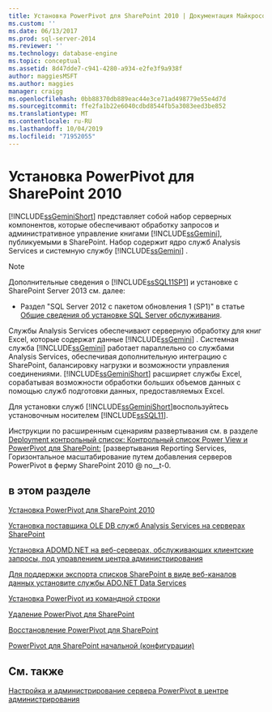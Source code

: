 ```yaml
---
title: Установка PowerPivot для SharePoint 2010 | Документация Майкрософт
ms.custom: ''
ms.date: 06/13/2017
ms.prod: sql-server-2014
ms.reviewer: ''
ms.technology: database-engine
ms.topic: conceptual
ms.assetid: 8d47dde7-c941-4280-a934-e2fe3f9a938f
author: maggiesMSFT
ms.author: maggies
manager: craigg
ms.openlocfilehash: 0bb88370db889eac44e3ce71ad498779e55e4d7d
ms.sourcegitcommit: ffe2fa1b22e6040cdbd8544fb5a3083eed3be852
ms.translationtype: MT
ms.contentlocale: ru-RU
ms.lasthandoff: 10/04/2019
ms.locfileid: "71952055"
---
```

# <a name="powerpivot-for-sharepoint-2010-installation"></a>Установка PowerPivot для SharePoint 2010
  [!INCLUDE[ssGeminiShort](../../includes/ssgeminishort-md.md)] представляет собой набор серверных компонентов, которые обеспечивают обработку запросов и административное управление книгами [!INCLUDE[ssGemini](../../includes/ssgemini-md.md)], публикуемыми в SharePoint. Набор содержит ядро служб Analysis Services и системную службу [!INCLUDE[ssGemini](../../includes/ssgemini-md.md)] .  
  
> [!NOTE]  
>  Дополнительные сведения о [!INCLUDE[ssSQL11SP1](../../includes/sssql11sp1-md.md)] и установке с SharePoint Server 2013 см. далее:  
>   
>  -   Раздел "SQL Server 2012 с пакетом обновления 1 (SP1)" в статье [Общие сведения об установке SQL Server обслуживания](../../../2014/sql-server/install/overview-of-sql-server-servicing-installation.md).  
  
 Службы Analysis Services обеспечивают серверную обработку для книг Excel, которые содержат данные [!INCLUDE[ssGemini](../../includes/ssgemini-md.md)] . Системная служба [!INCLUDE[ssGemini](../../includes/ssgemini-md.md)] работает параллельно со службами Analysis Services, обеспечивая дополнительную интеграцию с SharePoint, балансировку нагрузки и возможности управления соединениями. [!INCLUDE[ssGeminiShort](../../includes/ssgeminishort-md.md)] расширяет службы Excel, сорабатывая возможности обработки больших объемов данных с помощью служб подготовки данных, предоставляемых Excel.  
  
 Для установки служб [!INCLUDE[ssGeminiShort](../../includes/ssgeminishort-md.md)]воспользуйтесь установочным носителем [!INCLUDE[ssSQL11](../../includes/sssql11-md.md)].  
  
 Инструкции по расширенным сценариям развертывания см. в разделе [Deployment контрольный список: Контрольный список Power View и PowerPivot для SharePoint:](deployment-checklist-reporting-services-power-view-power-pivot-for-sharepoint.md) [развертывания Reporting Services, Горизонтальное масштабирование путем добавления серверов PowerPivot в ферму SharePoint 2010 @ no__t-0.  
  
## <a name="in-this-section"></a>в этом разделе  
 [Установка PowerPivot для SharePoint 2010](../../../2014/sql-server/install/install-powerpivot-for-sharepoint-2010.md)  
  
 [Установка поставщика OLE DB служб Analysis Services на серверах SharePoint](../../../2014/sql-server/install/install-the-analysis-services-ole-db-provider-on-sharepoint-servers.md)  
  
 [Установка ADOMD.NET на веб-серверах, обслуживающих клиентские запросы, под управлением центра администрирования](../../../2014/sql-server/install/install-adomd-net-on-web-front-end-servers-running-central-administration.md)  
  
 [Для поддержки экспорта списков SharePoint в виде веб-каналов данных установите службы ADO.NET Data Services](../../../2014/sql-server/install/install-ado-net-data-services-to-support-data-feed-exports-of-sharepoint-lists.md)  
  
 [Установка PowerPivot из командной строки](../../../2014/sql-server/install/install-powerpivot-from-the-command-prompt.md)  
  
 [Удаление PowerPivot для SharePoint](../../../2014/sql-server/install/uninstall-power-pivot-for-sharepoint.md)  
  
 [Восстановление PowerPivot для SharePoint](../../../2014/sql-server/install/repair-powerpivot-for-sharepoint.md)  
  
 [PowerPivot для SharePoint начальной &#40;конфигурации&#41;](../../../2014/sql-server/install/initial-configuration-powerpivot-for-sharepoint.md)  
  
## <a name="see-also"></a>См. также  
 [Настройка и администрирование сервера PowerPivot в центре администрирования](https://docs.microsoft.com/analysis-services/power-pivot-sharepoint/power-pivot-server-administration-and-configuration-in-central-administration)  
  
  
